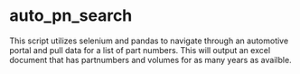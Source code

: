 # auto_pn_search
This script utilizes selenium and pandas to navigate through an automotive portal and pull data for a list of part numbers. This will output an excel document that has partnumbers and volumes for as many years as availble.
